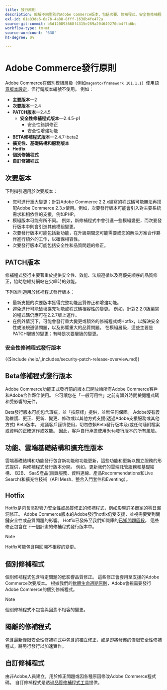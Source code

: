 ```yaml
---
title: 發行原則
description: 瞭解不同型別的Adobe Commerce版本，包括次要、修補程式、安全性修補程式、功能、Hotfix、個別修補程式和自訂修補程式。
exl-id: 61a83de6-6a7b-4a88-8fff-1638b4fe472a
source-git-commit: b5d120893668f4315e289a204649270db4f7a6bc
workflow-type: tm+mt
source-wordcount: '638'
ht-degree: 0%

---
```


# Adobe Commerce發行原則

Adobe Commerce在個別模組層級（例如`magento/framework 101.1.1`）使用[語意版本設定](https://semver.org/)，但行銷版本編號不使用。 例如：

- **主要版本**—2
- **次要版本**—2.4
- **PATCH版本**—2.4.5
   - **安全性修補程式版本**—2.4.5-p1
      - 安全性錯誤修正
      - 安全性增強功能
- **BETA修補程式版本**—2.4.7-beta2
- **擴充性、基礎結構和服務版本**
- **Hotfix**
- **個別修補程式**
- **自訂修補程式**

## 次要版本

下列指引適用於次要版本：

- 您可進行重大變更；針對Adobe Commerce 2.2.x編寫的程式碼可能無法再搭配Adobe Commerce 2.3.x使用。例如，次要發行版本可能會引入對主要系統需求和相依性的支援，例如PHP。
- 模組版本可能有所不同。 例如，新修補程式中會引進一些模組變更，而次要發行版本中則會引進其他模組變更。
- 次要發行版本可能包括新功能，在升級期間您可能需要或您的解決方案合作夥伴進行額外的工作，以確保相容性。
- 次要發行版本可能包括安全性和品質問題的修正。

## PATCH版本

修補程式發行主要著重於提供安全性、效能、法規遵循以及高優先順序的品質修正，協助您維持網站在尖峰時的效能。

下列准則適用於修補程式發行版本：

- 最新支援的次要版本獲得完整功能品質修正和增強功能。
- 避免進行可能破壞擴充功能或程式碼相容性的變更。 例如，針對2.2.0版編寫的程式碼仍應可在2.2.7版上運作。
- 在例外情況下，可能會發行重大變更或額外的修補程式或Hotfix，以解決安全性或法規遵循問題，以及影響重大的品質問題。 在模組層級，這些主要是PATCH層級的變更；有時是次要層級的變更。

### 安全性修補程式發行版本

{{$include /help/_includes/security-patch-release-overview.md}}

## Beta修補程式發行版本

Adobe Commerce功能正式發行前的版本已開放給所有Adobe Commerce客戶和Adobe合作夥伴使用。 它可讓您在「一般可用性」之前有額外時間檢閱程式碼和受影響的元件。

Beta發行版本可能包含瑕疵，並「按原樣」提供，並無任何保固。 Adobe沒有義務維護、更正、更新、變更、修改或以其他方式支援(透過Adobe支援服務或其他方式) Beta版本。 建議客戶謹慎使用，切勿依賴Beta發行版本及/或任何隨附檔案或資料的正確運作或效能。 因此，客戶自行承擔使用Beta發行版本的所有風險。

## 功能、雲端基礎結構和擴充性版本

雲端基礎結構和功能發行包含新功能和功能更新，這些功能和更新以獨立服務的形式提供，與修補程式發行版本分開。 例如，更新我們的雲端託管服務和基礎結構、 B2B、 SaaS產品(目錄服務、資料連線、產品Recommendations和Live Search)和擴充性技術（API Mesh、整合入門套件和Eventing）。

## Hotfix

Hotfix是包含高影響力安全性或品質修正的修補程式，例如影響許多商家的零日漏洞修正。 Adobe Commerce版本的Adobe發行hotfix仍受支援，並視需要受到關鍵安全性或品質問題的影響。 Hotfix已發佈至我們知識庫的[已知問題區段](https://support.magento.com/hc/en-us/sections/360003869892-Known-issues-patches-attached-)。 這些修正包含在下一個計畫的修補程式發行版本中。

>[!NOTE]
>
>Hotfix可能包含與回溯不相容的變更。

## 個別修補程式

個別修補程式包含特定問題的低影響品質修正。 這些修正會套用至支援的Adobe Commerce次要版本。 根據我們的[軟體生命週期原則](https://www.adobe.com/content/dam/cc/en/legal/terms/enterprise/pdfs/Adobe-Commerce-Software-Lifecycle-Policy.pdf)，Adobe會視需要發行Adobe Commerce的個別修補程式。

>[!NOTE]
>
>個別修補程式不包含與回溯不相容的變更。

## 隔離的修補程式

包含最新僅限安全性修補程式中包含的獨立修正，或是即將發佈的僅限安全性修補程式，將另行發行以加速實作。

## 自訂修補程式

由非Adobe人員建立，用於修正問題或因各種原因修改Adobe Commerce程式碼。 自訂修補程式是透過[品質修補程式工具](https://experienceleague.adobe.com/docs/commerce-operations/tools/quality-patches-tool/usage.html)提供。
